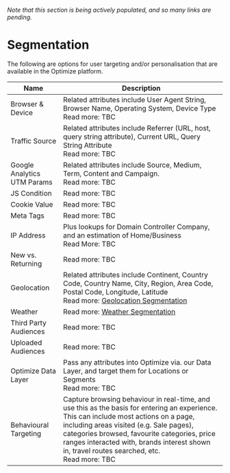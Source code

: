 *Note that this section is being actively populated, and so many links are pending.*

# Segmentation

The following are options for user targeting and/or personalisation that are available in the Optimize platform. 

| Name | Description |
| ---------------------- | ----------------------
| Browser & Device | Related attributes include User Agent String, Browser Name, Operating System, Device Type<br>Read more: TBC
| Traffic Source | Related attributes include Referrer (URL, host, query string attribute), Current URL, Query String Attribute<br>Read more: TBC
| Google Analytics UTM Params | Related attributes include Source, Medium, Term, Content and Campaign.<br>Read more: TBC
| JS Condition | Read more: TBC
| Cookie Value | Read more: TBC
| Meta Tags | Read more: TBC
| IP Address | Plus lookups for Domain Controller Company, and an estimation of Home/Business<br>Read More: TBC
| New vs. Returning | Read more: TBC
| Geolocation | Related attributes include Continent, Country Code, Country Name, City, Region, Area Code, Postal Code, Longitude, Latitude<br>Read more: [Geolocation Segmentation](./geolocation)
| Weather | Read more: [Weather Segmentation](./weather)
| Third Party Audiences | Read more: TBC
| Uploaded Audiences | Read more: TBC
| Optimize Data Layer | Pass any attributes into Optimize via. our Data Layer, and target them for Locations or Segments<br>Read more: TBC
| Behavioural Targeting | Capture browsing behaviour in real-time, and use this as the basis for entering an experience. This can include most actions on a page, including areas visited (e.g. Sale pages), categories browsed, favourite categories, price ranges interacted with, brands interest shown in, travel routes searched, etc.<br>Read more: TBC